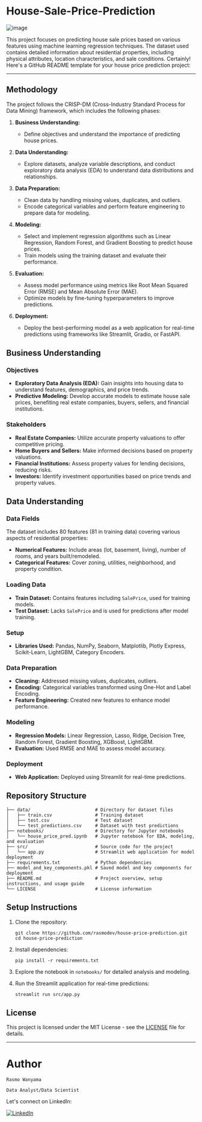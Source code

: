# House-Sale-Price-Prediction
![image](https://github.com/rasmodev/House-Sale-Price-Prediction/assets/131151974/b740ea17-8438-404c-926b-ebca9450f6cb)

This project focuses on predicting house sale prices based on various features using machine learning regression techniques. The dataset used contains detailed information about residential properties, including physical attributes, location characteristics, and sale conditions.
Certainly! Here's a GitHub README template for your house price prediction project:

---
## Methodology

The project follows the CRISP-DM (Cross-Industry Standard Process for Data Mining) framework, which includes the following phases:

1. **Business Understanding:**
   - Define objectives and understand the importance of predicting house prices.

2. **Data Understanding:**
   - Explore datasets, analyze variable descriptions, and conduct exploratory data analysis (EDA) to understand data distributions and relationships.

3. **Data Preparation:**
   - Clean data by handling missing values, duplicates, and outliers.
   - Encode categorical variables and perform feature engineering to prepare data for modeling.

4. **Modeling:**
   - Select and implement regression algorithms such as Linear Regression, Random Forest, and Gradient Boosting to predict house prices.
   - Train models using the training dataset and evaluate their performance.

5. **Evaluation:**
   - Assess model performance using metrics like Root Mean Squared Error (RMSE) and Mean Absolute Error (MAE).
   - Optimize models by fine-tuning hyperparameters to improve predictions.

6. **Deployment:**
   - Deploy the best-performing model as a web application for real-time predictions using frameworks like Streamlit, Gradio, or FastAPI.

## Business Understanding

### Objectives

- **Exploratory Data Analysis (EDA):** Gain insights into housing data to understand features, demographics, and price trends.
- **Predictive Modeling:** Develop accurate models to estimate house sale prices, benefiting real estate companies, buyers, sellers, and financial institutions.

### Stakeholders

- **Real Estate Companies:** Utilize accurate property valuations to offer competitive pricing.
- **Home Buyers and Sellers:** Make informed decisions based on property valuations.
- **Financial Institutions:** Assess property values for lending decisions, reducing risks.
- **Investors:** Identify investment opportunities based on price trends and property values.

## Data Understanding

### Data Fields

The dataset includes 80 features (81 in training data) covering various aspects of residential properties:

- **Numerical Features:** Include areas (lot, basement, living), number of rooms, and years built/remodeled.
- **Categorical Features:** Cover zoning, utilities, neighborhood, and property condition.

### Loading Data

- **Train Dataset:** Contains features including `SalePrice`, used for training models.
- **Test Dataset:** Lacks `SalePrice` and is used for predictions after model training.

### Setup

- **Libraries Used:** Pandas, NumPy, Seaborn, Matplotlib, Plotly Express, Scikit-Learn, LightGBM, Category Encoders.

### Data Preparation

- **Cleaning:** Addressed missing values, duplicates, outliers.
- **Encoding:** Categorical variables transformed using One-Hot and Label Encoding.
- **Feature Engineering:** Created new features to enhance model performance.

### Modeling

- **Regression Models:** Linear Regression, Lasso, Ridge, Decision Tree, Random Forest, Gradient Boosting, XGBoost, LightGBM.
- **Evaluation:** Used RMSE and MAE to assess model accuracy.

### Deployment

- **Web Application:** Deployed using Streamlit for real-time predictions.

## Repository Structure

```
├── data/                        # Directory for dataset files
│   ├── train.csv                # Training dataset
│   ├── test.csv                 # Test dataset
│   └── test_predictions.csv     # Dataset with test predictions
├── notebooks/                   # Directory for Jupyter notebooks
│   └── house_price_pred.ipynb   # Jupyter notebook for EDA, modeling, and evaluation
├── src/                         # Source code for the project
│   └── app.py                   # Streamlit web application for model deployment
├── requirements.txt             # Python dependencies
├── model_and_key_components.pkl # Saved model and key components for deployment
├── README.md                    # Project overview, setup instructions, and usage guide
└── LICENSE                      # License information
```

## Setup Instructions

1. Clone the repository:

   ```
   git clone https://github.com/rasmodev/house-price-prediction.git
   cd house-price-prediction
   ```

2. Install dependencies:

   ```
   pip install -r requirements.txt
   ```

3. Explore the notebook in `notebooks/` for detailed analysis and modeling.

4. Run the Streamlit application for real-time predictions:

   ```
   streamlit run src/app.py
   ```

## License

This project is licensed under the MIT License - see the [LICENSE](LICENSE) file for details.

---
# Author

`Rasmo Wanyama`

`Data Analyst/Data Scientist`

Let's connect on LinkedIn:

[![LinkedIn](https://img.shields.io/badge/LinkedIn-%230077B5?logo=linkedin&logoColor=white)](https://www.linkedin.com/in/rasmo-/) 
